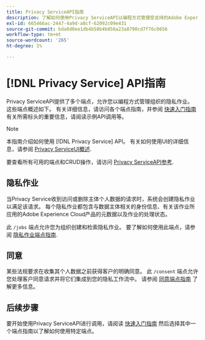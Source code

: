 ```yaml
---
title: Privacy ServiceAPI指南
description: 了解如何使用Privacy ServiceAPI以编程方式管理受支持的Adobe Experience Cloud应用程序的隐私作业。
exl-id: 665466ac-2447-4a9d-a8cf-62092c09e431
source-git-commit: bda8d0ee1db4b58b4b856a23a8790cd7f76c0656
workflow-type: tm+mt
source-wordcount: '265'
ht-degree: 1%

---
```


# [!DNL Privacy Service] API指南

Privacy ServiceAPI提供了多个端点，允许您以编程方式管理组织的隐私作业。 这些端点概述如下。 有关详细信息，请访问各个端点指南，并参阅 [快速入门指南](./getting-started.md) 有关所需标头的重要信息，请阅读示例API调用等。

>[!NOTE]
>
>本指南介绍如何使用 [!DNL Privacy Service] API。 有关如何使用UI的详细信息，请参阅 [Privacy ServiceUI概述](../ui/overview.md).

要查看所有可用的端点和CRUD操作，请访问 [Privacy ServiceAPI参考](https://www.adobe.io/experience-platform-apis/references/privacy-service/).

## 隐私作业

当Privacy Service收到访问或删除主体个人数据的请求时，系统会创建隐私作业以满足该请求。 每个隐私作业都包含与数据主体相关的身份信息、有关该作业所应用的Adobe Experience Cloud产品的元数据以及作业的处理状态。

此 `/jobs` 端点允许您为组织创建和检索隐私作业。 要了解如何使用此端点，请参阅 [隐私作业端点指南](./privacy-jobs.md).

## 同意

某些法规要求在收集其个人数据之前获得客户的明确同意。 此 `/consent` 端点允许您处理客户同意请求并将它们集成到您的隐私工作流中。 请参阅 [同意端点指南](./consent.md) 了解更多信息。

## 后续步骤

要开始使用Privacy ServiceAPI进行调用，请阅读 [快速入门指南](./getting-started.md) 然后选择其中一个端点指南以了解如何使用特定端点。
